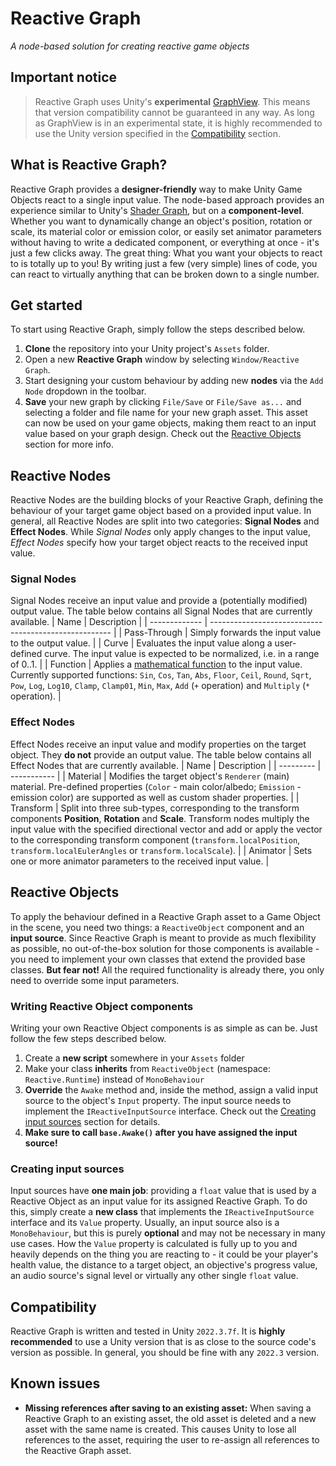 # Reactive Graph
_A node-based solution for creating reactive game objects_

## Important notice
> Reactive Graph uses Unity's **experimental** [GraphView](https://docs.unity3d.com/ScriptReference/Experimental.GraphView.GraphView.html). This means that version compatibility cannot be guaranteed in any way. As long as GraphView is in an experimental state, it is highly recommended to use the Unity version specified in the [Compatibility](#compatibility) section.

## What is Reactive Graph?
Reactive Graph provides a **designer-friendly** way to make Unity Game Objects react to a single input value. The node-based approach provides an experience similar to Unity's [Shader Graph](https://docs.unity3d.com/Manual/shader-graph.html), but on a **component-level**. Whether you want to dynamically change an object's position, rotation or scale, its material color or emission color, or easily set animator parameters without having to write a dedicated component, or everything at once - it's just a few clicks away. The great thing: What you want your objects to react to is totally up to you! By writing just a few (very simple) lines of code, you can react to virtually anything that can be broken down to a single number.

## Get started
To start using Reactive Graph, simply follow the steps described below. 
1. **Clone** the repository into your Unity project's `Assets` folder. 
2. Open a new **Reactive Graph** window by selecting `Window/Reactive Graph`.
3. Start designing your custom behaviour by adding new **nodes** via the `Add Node` dropdown in the toolbar. 
4. **Save** your new graph by clicking `File/Save` or `File/Save as...` and selecting a folder and file name for your new graph asset. This asset can now be used on your game objects, making them react to an input value based on your graph design. Check out the [Reactive Objects](#reactive-objects) section for more info.

## Reactive Nodes
Reactive Nodes are the building blocks of your Reactive Graph, defining the behaviour of your target game object based on a provided input value. In general, all Reactive Nodes are split into two categories: **Signal Nodes** and **Effect Nodes**. While _Signal Nodes_ only apply changes to the input value, _Effect Nodes_ specify how your target object reacts to the received input value.

### Signal Nodes
Signal Nodes receive an input value and provide a (potentially modified) output value. 
The table below contains all Signal Nodes that are currently available.
| Name 			| Description 											|
| ------------- | ----------------------------------------------------- |
| Pass-Through	| Simply forwards the input value to the output value. 	|
| Curve 		| Evaluates the input value along a user-defined curve. The input value is expected to be normalized, i.e. in a range of 0..1. |
| Function 		| Applies a [mathematical function](https://docs.unity3d.com/ScriptReference/Mathf.html) to the input value. Currently supported functions: `Sin`, `Cos`, `Tan`, `Abs`, `Floor`, `Ceil`, `Round`, `Sqrt`, `Pow`, `Log`, `Log10`, `Clamp`, `Clamp01`, `Min`, `Max`, `Add` (`+` operation) and `Multiply` (`*` operation). |

### Effect Nodes
Effect Nodes receive an input value and modify properties on the target object. They **do not** provide an output value. 
The table below contains all Effect Nodes that are currently available.
| Name 		| Description |
| --------- | ----------- |
| Material 	| Modifies the target object's `Renderer` (main) material. Pre-defined properties (`Color` - main color/albedo; `Emission` - emission color) are supported as well as custom shader properties. |
| Transform | Split into three sub-types, corresponding to the transform components **Position**, **Rotation** and **Scale**. Transform nodes multiply the input value with the specified directional vector and add or apply the vector to the corresponding transform component (`transform.localPosition`, `transform.localEulerAngles` or `transform.localScale`). |
| Animator 	| Sets one or more animator parameters to the received input value. |

## Reactive Objects
To apply the behaviour defined in a Reactive Graph asset to a Game Object in the scene, you need two things: a `ReactiveObject` component and an **input source**. Since Reactive Graph is meant to provide as much flexibility as possible, no out-of-the-box solution for those components is available - you need to implement your own classes that extend the provided base classes. **But fear not!** All the required functionality is already there, you only need to override some input parameters.

### Writing Reactive Object components
Writing your own Reactive Object components is as simple as can be. Just follow the few steps described below.
1. Create a **new script** somewhere in your `Assets` folder
2. Make your class **inherits** from `ReactiveObject` (namespace: `Reactive.Runtime`) instead of `MonoBehaviour`
3. **Override** the `Awake` method and, inside the method, assign a valid input source to the object's `Input` property. The input source needs to implement the `IReactiveInputSource` interface. Check out the [Creating input sources](#creating-input-sources) section for details.
4. **Make sure to call `base.Awake()` after you have assigned the input source!**

### Creating input sources
Input sources have **one main job**: providing a `float` value that is used by a Reactive Object as an input value for its assigned Reactive Graph. To do this, simply create a **new class** that implements the `IReactiveInputSource` interface and its `Value` property. Usually, an input source also is a `MonoBehaviour`, but this is purely **optional** and may not be necessary in many use cases. 
How the `Value` property is calculated is fully up to you and heavily depends on the thing you are reacting to - it could be your player's health value, the distance to a target object, an objective's progress value, an audio source's signal level or virtually any other single `float` value.

## Compatibility
Reactive Graph is written and tested in Unity `2022.3.7f`. It is **highly recommended** to use a Unity version that is as close to the source code's version as possible. In general, you should be fine with any `2022.3` version.

## Known issues
* **Missing references after saving to an existing asset:** When saving a Reactive Graph to an existing asset, the old asset is deleted and a new asset with the same name is created. This causes Unity to lose all references to the asset, requiring the user to re-assign all references to the Reactive Graph asset.